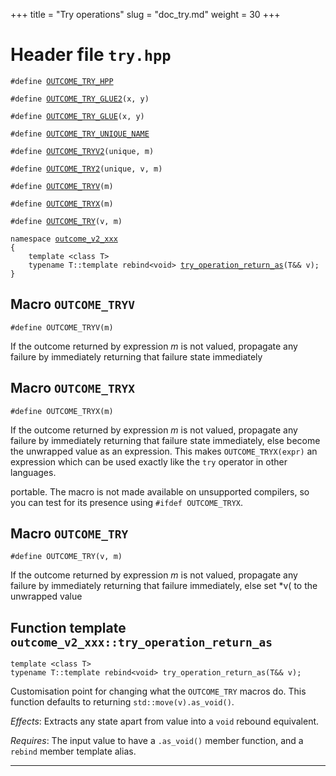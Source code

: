 +++
title = "Try operations"
slug = "doc_try.md"
weight = 30
+++
# Header file `try.hpp`<a id="try.hpp"></a>

<pre><code class="language-cpp">#define <a href='doc_try.md#try.hpp'>OUTCOME_TRY_HPP</a>

#define <a href='doc_try.md#try.hpp'>OUTCOME_TRY_GLUE2</a>(x, y)

#define <a href='doc_try.md#try.hpp'>OUTCOME_TRY_GLUE</a>(x, y)

#define <a href='doc_try.md#try.hpp'>OUTCOME_TRY_UNIQUE_NAME</a>

#define <a href='doc_try.md#try.hpp'>OUTCOME_TRYV2</a>(unique, m)

#define <a href='doc_try.md#try.hpp'>OUTCOME_TRY2</a>(unique, v, m)

#define <a href='doc_try.md#OUTCOME_TRYV'>OUTCOME_TRYV</a>(m)

#define <a href='doc_try.md#OUTCOME_TRYX'>OUTCOME_TRYX</a>(m)

#define <a href='doc_try.md#OUTCOME_TRY'>OUTCOME_TRY</a>(v, m)

namespace <a href='doc_try.md#try.hpp'>outcome_v2_xxx</a>
{
    template &lt;class T&gt;
    typename T::template rebind&lt;void&gt; <a href='doc_try.md#outcome_v2_xxx::try_operation_return_as(T&&)'>try_operation_return_as</a>(T&amp;&amp; v);
}</code></pre>

## Macro `OUTCOME_TRYV`<a id="OUTCOME_TRYV"></a>

<pre><code class="language-cpp">#define OUTCOME_TRYV(m)</code></pre>

If the outcome returned by expression *m* is not valued, propagate any failure by immediately returning that failure state immediately

## Macro `OUTCOME_TRYX`<a id="OUTCOME_TRYX"></a>

<pre><code class="language-cpp">#define OUTCOME_TRYX(m)</code></pre>

If the outcome returned by expression *m* is not valued, propagate any failure by immediately returning that failure state immediately, else become the unwrapped value as an expression. This makes `OUTCOME_TRYX(expr)` an expression which can be used exactly like the `try` operator in other languages.

portable. The macro is not made available on unsupported compilers, so you can test for its presence using `#ifdef OUTCOME_TRYX`.

## Macro `OUTCOME_TRY`<a id="OUTCOME_TRY"></a>

<pre><code class="language-cpp">#define OUTCOME_TRY(v, m)</code></pre>

If the outcome returned by expression *m* is not valued, propagate any failure by immediately returning that failure immediately, else set \*v( to the unwrapped value

## Function template `outcome_v2_xxx::try_operation_return_as`<a id="outcome_v2_xxx::try_operation_return_as(T&&)"></a>

<pre><code class="language-cpp">template &lt;class T&gt;
typename T::template rebind&lt;void&gt; try_operation_return_as(T&amp;&amp; v);</code></pre>

Customisation point for changing what the `OUTCOME_TRY` macros do. This function defaults to returning `std::move(v).as_void()`.

*Effects*: Extracts any state apart from value into a `void` rebound equivalent.

*Requires*: The input value to have a `.as_void()` member function, and a `rebind` member template alias.

-----
